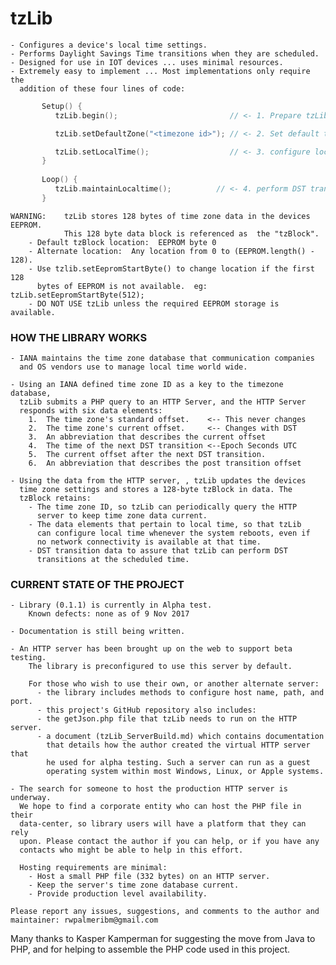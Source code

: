 # tzLib


	- Configures a device's local time settings.
	- Performs Daylight Savings Time transitions when they are scheduled.
	- Designed for use in IOT devices ... uses minimal resources.
	- Extremely easy to implement ... Most implementations only require the
	  addition of these four lines of code:
```cpp		
	   Setup() {
	      tzLib.begin();                         // <- 1. Prepare tzLib to run

	      tzLib.setDefaultZone("<timezone id>"); // <- 2. Set default timezone

	      tzLib.setLocalTime();                  // <- 3. configure local time   
	   }
		   
	   Loop() {
	      tzLib.maintainLocaltime();          // <- 4. perform DST transitions
	   }
```
    WARNING:    tzLib stores 128 bytes of time zone data in the devices EEPROM.
                This 128 byte data block is referenced as  the "tzBlock".
        - Default tzBlock location:  EEPROM byte 0
        - Alternate location:  Any location from 0 to (EEPROM.length() - 128).
        - Use tzlib.setEepromStartByte() to change location if the first 128
          bytes of EEPROM is not available.  eg: tzLib.setEepromStartByte(512);
        - DO NOT USE tzLib unless the required EEPROM storage is available.


### HOW THE LIBRARY WORKS 

	- IANA maintains the time zone database that communication companies
	  and OS vendors use to manage local time world wide. 

	- Using an IANA defined time zone ID as a key to the timezone database,
	  tzLib submits a PHP query to an HTTP Server, and the HTTP Server
	  responds with six data elements:
		1.  The time zone's standard offset. 	<-- This never changes
		2.  The time zone's current offset. 	<-- Changes with DST
		3.  An abbreviation that describes the current offset
		4.  The time of the next DST transition	<--Epoch Seconds UTC
		5.  The current offset after the next DST transition.
		6.  An abbreviation that describes the post transition offset

	- Using the data from the HTTP server, , tzLib updates the devices
	  time zone settings and stores a 128-byte tzBlock in data. The 
	  tzBlock retains:
		- The time zone ID, so tzLib can periodically query the HTTP
		  server to keep time zone data current.
		- The data elements that pertain to local time, so that tzLib
		  can configure local time whenever the system reboots, even if
		  no network connectivity is available at that time.
		- DST transition data to assure that tzLib can perform DST
		  transitions at the scheduled time. 
		


### CURRENT STATE OF THE PROJECT

	- Library (0.1.1) is currently in Alpha test.
        Known defects: none as of 9 Nov 2017
	
	- Documentation is still being written.
	
	- An HTTP server has been brought up on the web to support beta testing.
        The library is preconfigured to use this server by default. 
		
        For those who wish to use their own, or another alternate server:
          - the library includes methods to configure host name, path, and port.
          - this project's GitHub repository also includes:
          - the getJson.php file that tzLib needs to run on the HTTP server.
          - a document (tzLib_ServerBuild.md) which contains documentation 
            that details how the author created the virtual HTTP server that
            he used for alpha testing. Such a server can run as a guest
            operating system within most Windows, Linux, or Apple systems. 

	- The search for someone to host the production HTTP server is underway.
      We hope to find a corporate entity who can host the PHP file in their
      data-center, so library users will have a platform that they can rely
      upon. Please contact the author if you can help, or if you have any
	  contacts who might be able to help in this effort. 
		
      Hosting requirements are minimal: 
        - Host a small PHP file (332 bytes) on an HTTP server.
        - Keep the server's time zone database current.
        - Provide production level availability.
		
	Please report any issues, suggestions, and comments to the author and
	maintainer: rwpalmeribm@gmail.com
	   

Many thanks to Kasper Kamperman for suggesting the move from Java to PHP,
and for helping to assemble the PHP code used in this project.





